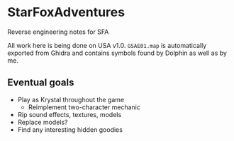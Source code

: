 # StarFoxAdventures
Reverse engineering notes for SFA

All work here is being done on USA v1.0. `GSAE01.map` is automatically exported from Ghidra and contains symbols found by Dolphin as well as by me.

## Eventual goals

* Play as Krystal throughout the game
    * Reimplement two-character mechanic
* Rip sound effects, textures, models
* Replace models?
* Find any interesting hidden goodies
